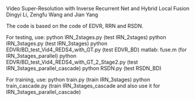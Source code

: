 
Video Super-Resolution with Inverse Recurrent Net and Hybrid Local Fusion
Dingyi Li, Zengfu Wang and Jian Yang

The code is based on the code of EDVR, RRN and RSDN.

For testing, use:
python IRN_2stages.py (test IRN_2stages)
python IRN_3stages.py (test IRN_3stages)
python EDVR/BD_test_Vid4_REDS4_with_GT.py (test EDVR_BD)
matlab: fuse.m (for IRN_3stages_parallel)
python EDVR/BD_test_Vid4_REDS4_with_GT_2_Stage2.py (test IRN_3stages_parallel_cascade)
python RSDN.py (test RSDN_BD)

For training, use:
python train.py (train IRN_3stages)
python train_cascade.py (train IRN_3stages_cascade and also use it for IRN_3stages_parallel_cascade)
